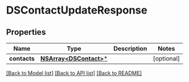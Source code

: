 # DSContactUpdateResponse

## Properties
Name | Type | Description | Notes
------------ | ------------- | ------------- | -------------
**contacts** | [**NSArray&lt;DSContact&gt;***](DSContact.md) |  | [optional] 

[[Back to Model list]](../README.md#documentation-for-models) [[Back to API list]](../README.md#documentation-for-api-endpoints) [[Back to README]](../README.md)


